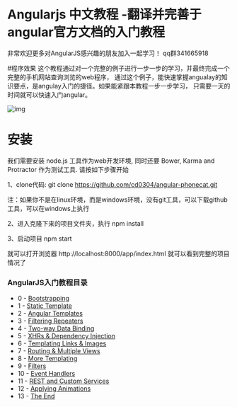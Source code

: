 

# Angularjs 中文教程  -翻译并完善于angular官方文档的入门教程

非常欢迎更多对AngularJS感兴趣的朋友加入一起学习！ qq群341665918

#程序效果
这个教程通过对一个完整的例子进行一步一步的学习，并最终完成一个完整的手机网站查询浏览的web程序，
通过这个例子，能快速掌握angualay的知识要点，是angulay入门的捷径。如果能紧跟本教程一步一步学习，
只需要一天的时间就可以快速入门angular。

![img](https://docs.angularjs.org/img/tutorial/catalog_screen.png)



# 安装

我们需要安装 node.js 工具作为web开发环境, 同时还要 Bower, Karma and Protractor 作为测试工具. 请按如下步骤开始

1、clone代码:
git clone https://github.com/cd0304/angular-phonecat.git

注：如果你不是在linux环境，而是windows环境，没有git工具，可以下载github工具，可以在windows上执行

2、进入克隆下来的项目文件夹，执行
npm install

3、启动项目
npm start

就可以打开浏览器 http://localhost:8000/app/index.html  就可以看到完整的项目情况了


### AngularJS入门教程目录



* 0 -  [Bootstrapping](http://angularjs.cn/A002 "AngularJS快速开始")
* 1 -  [Static Template](http://angularjs.cn/A002 "AngularJS快速开始")
* 2 -  [Angular Templates](http://angularjs.cn/A002 "AngularJS快速开始")
* 3 -  [Filtering Repeaters](http://angularjs.cn/A002 "AngularJS快速开始")
* 4 -  [Two-way Data Binding](http://angularjs.cn/A002 "AngularJS快速开始")
* 5 -  [XHRs & Dependency Injection](http://angularjs.cn/A002 "AngularJS快速开始")
* 6 -  [Templating Links & Images](http://angularjs.cn/A002 "AngularJS快速开始")
* 7 -  [Routing & Multiple Views](http://angularjs.cn/A002 "AngularJS快速开始")
* 8 -  [More Templating](http://angularjs.cn/A002 "AngularJS快速开始")
* 9 -  [Filters](http://angularjs.cn/A002 "AngularJS快速开始")
* 10 - [Event Handlers](http://angularjs.cn/A002 "AngularJS快速开始")
* 11 - [REST and Custom Services](http://angularjs.cn/A002 "AngularJS快速开始")
* 12 - [Applying Animations](http://angularjs.cn/A002 "AngularJS快速开始")
* 13 - [The End](http://angularjs.cn/A002 "AngularJS快速开始")

